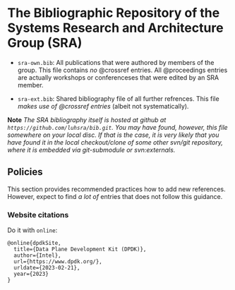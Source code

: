 The Bibliographic Repository of the Systems Research and Architecture Group (SRA)
=================================================================================

- `sra-own.bib`: All publications that were authored by
  members of the group. This file contains *no* @crossref entries. All
  @proceedings entries are actually workshops or conferenceses that
  were edited by an SRA member.

- `sra-ext.bib`: Shared bibliography file of all further refrences. 
  This file *makes use of  @crossref entries* (albeit not systematically). 

**Note** _The SRA bibliography itself is hosted at github at `https://github.com/luhsra/bib.git`. You may have found, however, this file somewhere on your local disc. If that is the case, it is very likely that you have found it in the local checkout/clone of some other svn/git repository, where it is embedded via git-submodule or svn:externals._

## Policies

This section provides recommended practices how to add new references.
However, expect to find _a lot of_ entries that does not follow this guidance.

### Website citations

Do it with `online`:
```
@online{dpdkSite,
  title={Data Plane Development Kit (DPDK)},
  author={Intel},
  url={https://www.dpdk.org/},
  urldate={2023-02-21},
  year={2023}
}
```
